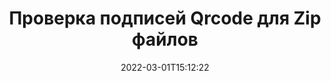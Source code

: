 ---
############################# Static ############################
layout: "auto-gen-signature"
date: 2022-03-01T15:12:22
draft: false
operation: Verify
signaturetype: Qrcode
fileformat: Zip
productName: Java
lang: ru
productCode: java
otherformats: pdf doc docx docm dot dotm dotx odt ott rtf xls xlsx xlsm xlsb csv ods ots xltx xltm ppt pptx pps ppsx odp otp potx potm pptm ppsm png jpg bmp gif tiff svg webp wmf
breadcrumb: Put Qrcode signature on Zip for Java

############################# Head ############################
head_title: "Проверка подписей Qrcode для файлов Zip с помощью Java"
head_description: "Используйте всего несколько строк кода Java для проверки документов Zip и их подписей Qrcode."

############################# Header ############################
title: "Проверка подписей Qrcode для Zip файлов"
description: "API для Java предоставляет возможность проверять подписи Qrcode в документах Zip. Проверка электронных подписей внутри ваших документов Zip может быть выполнена быстро и легко."
bg_image: "https://cms.admin.containerize.com/templates/aspose/App_Themes/V3/images/bg/header1.png"
bg_overlay: false
button:
    enable: true

############################# SubMenu ############################
submenu:
    enable: true

    left:
        img_alt: "GroupDocs.Signature for Java"
        image: "https://cms.admin.containerize.com/templates/groupdocs/images/product-logos/90x90-noborder/groupdocs-signature-java.png"
        product: "GroupDocs.Signature"
        platform: "Java"



############################# About ############################
about:
    enable: true
    title: "Откройте для себя новые функции GroupDocs.Signature for Java API"
    content: |
        [GroupDocs.Signature for Java](https://products.groupdocs.com/signature/java/) API предоставляет широкий спектр способов обработки различных форматов документов с использованием электронных подписей. Поддерживаются многие типы цифровых подписей, такие как тексты, изображения, цифровые сертификаты, штрих-коды, QR-коды, штампы или метаданные. Клиенты могут добавлять, удалять, редактировать, проверять или искать цифровые подписи в PDF-файлах, документах MS Word, книгах MS Excel, презентациях MS PowerPoint, файлах Adobe Photoshop и различных форматах изображений. Доступно невероятное количество дополнительных функций и настроек.
    

############################# Steps ############################
steps:
    enable: true
    title_left: "Как проверить подписи Qrcode в документе Zip"
    content_left: |
        [GroupDocs.Signature for Java](https://products.groupdocs.com/signature/java/) содержит полезные функции, такие как проверка подписей Qrcode, размещенных в документах Zip. Используйте эту возможность, не внедряя дополнительный код.
        
        * Во-первых, создайте экземпляр класса Signature, указав в качестве параметра конструктора путь к документу, который должен быть проверен.
        * Во-вторых, создайте новый объект VerifyOptions и настройте все необходимые свойства.
        * Наконец, вызовите метод Verify объекта Signature, передав экземпляр VerifyOptions.
        * Затем обработайте результаты проверки.

    title_right: "Системные Требования"
    content_right: |
        GroupDocs.Signature for Java поддерживаются на всех основных платформах и операционных системах. Перед выполнением приведенного ниже кода убедитесь, что в вашей системе установлены следующие предварительные компоненты.

        * Операционные системы: Microsoft Windows, Linux, MacOS
        * Среды разработки: NetBeans, Intellij IDEA, Eclipse, etc.
        * Java runtime: J2SE 6.0 and above
        * Загрузите последнюю версию GroupDocs.Signature for Java из [Maven](https://repository.groupdocs.com/webapp/#/artifacts/browse/tree/General/repo/com/groupdocs/groupdocs-signature)
         
    code: |
        ```java    
                
        // Set up input Zip file
        String filePath = "input.zip";

        // Instantiate Signature for input file
        Signature signature = new Signature(filePath);

        //Provide verification options
        QrCodeVerifyOptions options = new QrCodeVerifyOptions();

        // process only first page
        options.setPagesSetup(new PagesSetup());
        options.setPageNumber(1);
        options.setAllPages(false);
        // specify text match type
        options.setMatchType(TextMatchType.StartsWith);
        // specify text pattern to search
        options.setText("QrCode text");
                            
        // Verify document signatures
        VerificationResult result = signature.verify(options);

        //process result
        if (result.isValid())
        {
            //..
        }

        ```

############################# Demos ############################
demos:
    enable: true
    title: "Подписание с помощью подписей Qrcode Live Demo"
    content: |
       Добавьте различные электронные подписи в файл Zip прямо сейчас, посетив веб-сайт [GroupDocs.Signature App](https://products.groupdocs.app/signature/family).          

############################# More Formats ############################
more_formats:
    enable: true
    title: "Проверьте другие подписи Qrcode, используя Java"
    content: |
        "Проверка электронных подписей, размещенных в различных документах. Проверьте качество подписей в популярных форматах файлов, как показано ниже."
    format: 
       
       
back_to_top:
    enable: true
---